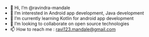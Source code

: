 - 👋 Hi, I’m @ravindra-mandale
- 👀 I’m interested in Android app development, Java development
- 🌱 I’m currently learning Kotlin for android app development
- 💞️ I’m looking to collaborate on open source technologies
- 📫 How to reach me : ravi123.mandale@gmail.com

<!---
ravindra-mandale/ravindra-mandale is a ✨ special ✨ repository because its `README.md` (this file) appears on your GitHub profile.
You can click the Preview link to take a look at your changes.
--->
